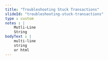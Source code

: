 ```yaml
--- 
title: "Troubleshooting Stuck Transactions"
slideId: "troubleshooting-stuck-transactions"
type : custom     
notes : |
    Mutli-Line 
    String
bodyText : |
    multi-line
    string
    or html
---
```

